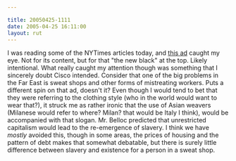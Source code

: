 ```yaml
---

title: 20050425-1111
date: 2005-04-25 16:11:00
layout: rut
---
```


<p> I was reading some of the NYTimes articles today, and <a href="http://spe.atdmt.com/b/OGOGICISCCSC/NewBlack_336x850.jpg.jpg">this
ad</a> caught my eye.  Not for its content, but for that "the
new black" at the top.  Likely intentional.  What really caught my
attention though was something that I sincerely doubt Cisco intended.
Consider that one of the big problems in the Far East is sweat shops
and other forms of mistreating workers.  Puts a different spin on
that ad, doesn't it?  Even though I would tend to bet that they were
referring to the clothing style (who in the world would want to wear
that?), it struck me as rather ironic that the use of Asian weavers
(Milanese would refer to where? Milan? that would be Italy I think),
would be accompanied with that slogan.  Mr. Belloc predicted that
unrestricted capitalism would lead to the re-emergence of slavery.
I think we have <em>mostly</em> avoided this, though in some areas,
the prices of housing and the pattern of debt makes that somewhat
debatable, but there is surely little difference between slavery
and existence for a person in a sweat shop.</p>

